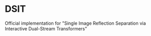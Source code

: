 # DSIT
Official implementation for "Single Image Reflection Separation via Interactive Dual-Stream Transformers"
